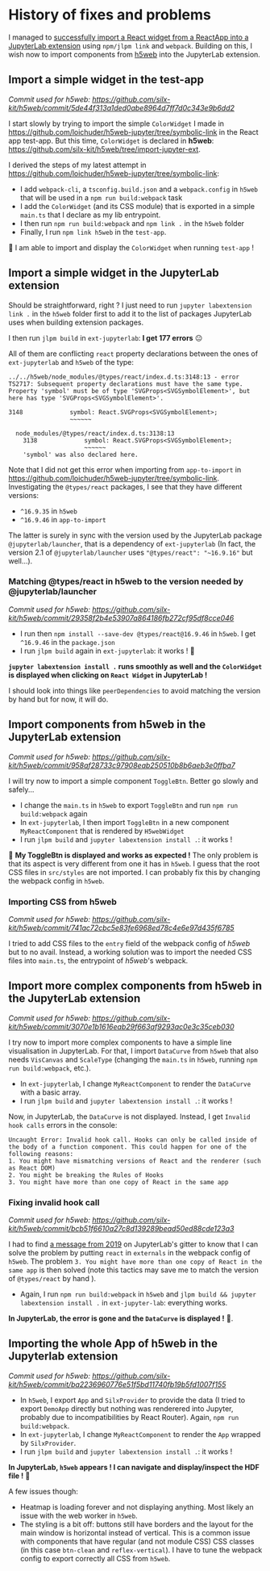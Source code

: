 # History of fixes and problems

I managed to [successfully import a React widget from a ReactApp into a JupyterLab extension](https://github.com/loichuder/h5web-jupyter/blob/symbolic-link/HISTORY.md) using `npm/jlpm link` and `webpack`. Building on this, I wish now to import components from [h5web](https://github.com/silx-kit/h5web) into the JupyterLab extension.

## Import a simple widget in the test-app

_Commit used for h5web: https://github.com/silx-kit/h5web/commit/5de44f313a1ded0abe8964d7ff7d0c343e9b6dd2_

I start slowly by trying to import the simple `ColorWidget` I made in https://github.com/loichuder/h5web-jupyter/tree/symbolic-link in the React app test-app. But this time, `ColorWidget` is declared in **h5web**: https://github.com/silx-kit/h5web/tree/import-jupyter-ext.

I derived the steps of my latest attempt in https://github.com/loichuder/h5web-jupyter/tree/symbolic-link:

- I add `webpack-cli`, a `tsconfig.build.json` and a `webpack.config` in `h5web` that will be used in a `npm run build:webpack` task
- I add the `ColorWidget` (and its CSS module) that is exported in a simple `main.ts` that I declare as my lib entrypoint.
- I then run `npm run build:webpack` and `npm link .` in the `h5web` folder
- Finally, I run `npm link h5web` in the `test-app`.

:tada: I am able to import and display the `ColorWidget` when running `test-app` !

## Import a simple widget in the JupyterLab extension

Should be straightforward, right ? I just need to run `jupyter labextension link .` in the `h5web` folder first to add it to the list of packages JupyterLab uses when building extension packages.

I then run `jlpm build` in `ext-jupyterlab`: **I get 177 errors** :neutral_face:

All of them are conflicting `react` property declarations between the ones of `ext-jupyterlab` and `h5web` of the type:

```
../../h5web/node_modules/@types/react/index.d.ts:3148:13 - error TS2717: Subsequent property declarations must have the same type.  Property 'symbol' must be of type 'SVGProps<SVGSymbolElement>', but here has type 'SVGProps<SVGSymbolElement>'.

3148             symbol: React.SVGProps<SVGSymbolElement>;
                 ~~~~~~

  node_modules/@types/react/index.d.ts:3138:13
    3138             symbol: React.SVGProps<SVGSymbolElement>;
                     ~~~~~~
    'symbol' was also declared here.
```

Note that I did not get this error when importing from `app-to-import` in https://github.com/loichuder/h5web-jupyter/tree/symbolic-link. Investigating the `@types/react` packages, I see that they have different versions:

- `^16.9.35` in `h5web`
- `^16.9.46` in `app-to-import`

The latter is surely in sync with the version used by the JupyterLab package `@jupyterlab/launcher`, that is a dependency of `ext-jupyterlab` (In fact, the version 2.1 of `@jupyterlab/launcher` uses `"@types/react": "~16.9.16"` but well...).

### Matching @types/react in h5web to the version needed by @jupyterlab/launcher

_Commit used for h5web: https://github.com/silx-kit/h5web/commit/29358f2b4e53907a864186fb272cf95df8cce046_

- I run then `npm install --save-dev @types/react@16.9.46` in `h5web`. I get `^16.9.46` in the `package.json`
- I run `jlpm build` again in `ext-jupyterlab`: it works ! :tada:

**`jupyter labextension install .` runs smoothly as well and the `ColorWidget` is displayed when clicking on `React Widget` in JupyterLab !**

I should look into things like `peerDependencies` to avoid matching the version by hand but for now, it will do.

## Import components from h5web in the JupyterLab extension

_Commit used for h5web: https://github.com/silx-kit/h5web/commit/958af28733c97908eab250510b8b6aeb3e0ffba7_

I will try now to import a simple component `ToggleBtn`. Better go slowly and safely...

- I change the `main.ts` in `h5web` to export `ToggleBtn` and run `npm run build:webpack` again
- In `ext-jupyterlab`, I then import `ToggleBtn` in a new component `MyReactComponent` that is rendered by `H5webWidget`
- I run `jlpm build` and `jupyter labextension install .`: it works !

:tada: **My ToggleBtn is displayed and works as expected !** The only problem is that its aspect is very different from one it has in `h5web`. I guess that the root CSS files in `src/styles` are not imported. I can probably fix this by changing the webpack config in `h5web`.

### Importing CSS from h5web

_Commit used for h5web: https://github.com/silx-kit/h5web/commit/741ac72cbc5e83fe6968ed78c4e6e97d435f6785_

I tried to add CSS files to the `entry` field of the webpack config of _h5web_ but to no avail. Instead, a working solution was to import the needed CSS files into `main.ts`, the entrypoint of _h5web_'s webpack.

## Import more complex components from h5web in the JupyterLab extension

_Commit used for h5web: https://github.com/silx-kit/h5web/commit/3070e1b1616eab29f663af9293ac0e3c35ceb030_

I try now to import more complex components to have a simple line visualisation in JupyterLab. For that, I import `DataCurve` from `h5web` that also needs `VisCanvas` and `ScaleType` (changing the `main.ts` in `h5web`, running `npm run build:webpack`, etc.).

- In `ext-jupyterlab`, I change `MyReactComponent` to render the `DataCurve` with a basic array.
- I run `jlpm build` and `jupyter labextension install .`: it works !

Now, in JupyterLab, the `DataCurve` is not displayed. Instead, I get `Invalid hook calls` errors in the console:

```
Uncaught Error: Invalid hook call. Hooks can only be called inside of the body of a function component. This could happen for one of the following reasons:
1. You might have mismatching versions of React and the renderer (such as React DOM)
2. You might be breaking the Rules of Hooks
3. You might have more than one copy of React in the same app
```

### Fixing invalid hook call

_Commit used for h5web: https://github.com/silx-kit/h5web/commit/bcb51f6610a27c8d139289bead50ed88cde123a3_

I had to find [a message from 2019](https://gitter.im/jupyterlab/jupyterlab?at=5d43129941d5cd61b596efaa) on JupyterLab's gitter to know that I can solve the problem by putting `react` in `externals` in the webpack config of `h5web`. The problem `3. You might have more than one copy of React in the same app` is then solved (note this tactics may save me to match the version of `@types/react` by hand ).

- Again, I run `npm run build:webpack` in `h5web` and `jlpm build && jupyter labextension install .` in `ext-jupyter-lab`: everything works.

**In JupyterLab, the error is gone and the `DataCurve` is displayed !** :tada:.

## Importing the whole App of h5web in the Jupyterlab extension

_Commit used for h5web: https://github.com/silx-kit/h5web/commit/ba2236960776e51f5bd11740fb19b5fd1007f155_

- In `h5web`, I export `App` and `SilxProvider` to provide the data (I tried to export `DemoApp` directly but nothing was renderered into Jupyter, probably due to incompatibilities by React Router). Again, `npm run build:webpack`.
- In `ext-jupyterlab`, I change `MyReactComponent` to render the `App` wrapped by `SilxProvider`.
- I run `jlpm build` and `jupyter labextension install .`: it works !

**In JupyterLab, `h5web` appears ! I can navigate and display/inspect the HDF file !** :tada:

A few issues though:

- Heatmap is loading forever and not displaying anything. Most likely an issue with the web worker in `h5web`.
- The styling is a bit off: buttons still have borders and the layout for the main window is horizontal instead of vertical. This is a common issue with components that have regular (and not module CSS) CSS classes (in this case `btn-clean` and `reflex-vertical`). I have to tune the webpack config to export correctly all CSS from `h5web`.
